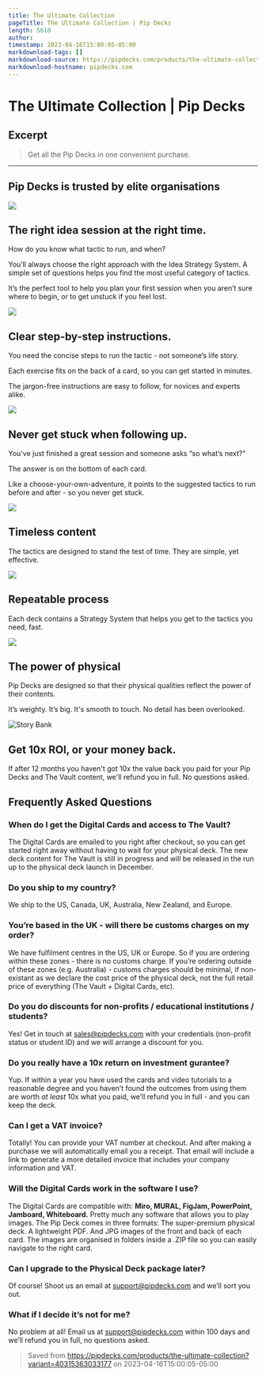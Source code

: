 ```yaml
---
title: The Ultimate Collection
pageTitle: The Ultimate Collection | Pip Decks
length: 5610
author: 
timestamp: 2023-04-16T15:00:05-05:00
markdownload-tags: []
markdownload-source: https://pipdecks.com/products/the-ultimate-collection?variant=40315363033177
markdownload-hostname: pipdecks.com
---
```


# The Ultimate Collection | Pip Decks

## Excerpt
> Get all the Pip Decks in one convenient purchase.

---
## Pip Decks is trusted by elite organisations

![][fig1]

## The right idea session at the right time.

How do you know what tactic to run, and when?

You’ll always choose the right approach with the Idea Strategy System. A simple set of questions helps you find the most useful category of tactics.

It’s the perfect tool to help you plan your first session when you aren’t sure where to begin, or to get unstuck if you feel lost.

![][fig2]

## Clear step-by-step instructions.

You need the concise steps to run the tactic - not someone’s life story.

Each exercise fits on the back of a card, so you can get started in minutes.

The jargon-free instructions are easy to follow, for novices and experts alike.

![][fig3]

## Never get stuck when following up.

You've just finished a great session and someone asks “so what‘s next?”

The answer is on the bottom of each card.

Like a choose-your-own-adventure, it points to the suggested tactics to run before and after - so you never get stuck.

![][fig4]

## Timeless content

The tactics are designed to stand the test of time. They are simple, yet effective.

![][fig5]

## Repeatable process

Each deck contains a Strategy System that helps you get to the tactics you need, fast.

![][fig6]

## The power of physical

Pip Decks are designed so that their physical qualities reflect the power of their contents.

It’s weighty. It’s big. It's smooth to touch. No detail has been overlooked.

![Story Bank][fig7]

## Get 10x ROI, or your money back.

If after 12 months you haven't got 10x the value back you paid for your Pip Decks and The Vault content, we'll refund you in full. No questions asked.

## Frequently Asked Questions

### When do I get the Digital Cards and access to The Vault?

The Digital Cards are emailed to you right after checkout, so you can get started right away without having to wait for your physical deck. The new deck content for The Vault is still in progress and will be released in the run up to the physical deck launch in December.

  

### Do you ship to my country?

We ship to the US, Canada, UK, Australia, New Zealand, and Europe.

  

### You’re based in the UK - will there be customs charges on my order?

We have fulfilment centres in the US, UK or Europe. So if you are ordering within these zones - there is no customs charge. If you’re ordering outside of these zones (e.g. Australia) - customs charges should be minimal, if non-existant as we declare the cost price of the physical deck, not the full retail price of everything (The Vault + Digital Cards, etc).

  

### Do you do discounts for non-profits / educational institutions / students?

Yes! Get in touch at [sales@pipdecks.com](mailto:sales@pipdecks.com) with your credentials (non-profit status or student ID) and we will arrange a discount for you.

  

### Do you really have a 10x return on investment gurantee?

Yup. If within a year you have used the cards and video tutorials to a reasonable degree and you haven’t found the outcomes from using them are worth _at least_ 10x what you paid, we’ll refund you in full - and you can keep the deck.

  

### Can I get a VAT invoice?

Totally! You can provide your VAT number at checkout. And after making a purchase we will automatically email you a receipt. That email will include a link to generate a more detailed invoice that includes your company information and VAT.

  

### Will the Digital Cards work in the software I use?

The Digital Cards are compatible with: **Miro, MURAL, FigJam, PowerPoint, Jamboard, Whiteboard.** Pretty much any software that allows you to play images. The Pip Deck comes in three formats: The super-premium physical deck. A lightweight PDF. And JPG images of the front and back of each card. The images are organised in folders inside a .ZIP file so you can easily navigate to the right card.

  

### Can I upgrade to the Physical Deck package later?

Of course! Shoot us an email at [support@pipdecks.com](mailto:support@pipdecks.com) and we’ll sort you out.

  

### What if I decide it’s not for me?

No problem at all! Email us at [support@pipdecks.com](mailto:support@pipdecks.com) within 100 days and we’ll refund you in full, no questions asked.

[fig1]: https://cdn.shopify.com/s/files/1/0083/9899/5507/files/idea-strategy_370x440.png?v=1657702500
[fig2]: https://cdn.shopify.com/s/files/1/0083/9899/5507/files/Workshop-Tactics-CrazyEights_7885f8f2-137f-45a4-97bd-154db81ed48e_370x440.png?v=1635607009
[fig3]: https://cdn.shopify.com/s/files/1/0083/9899/5507/files/before-after_48756b45-0e01-48ee-a8f2-f8817db8ca3c_501x440.png?v=1635607217
[fig4]: https://cdn.shopify.com/s/files/1/0083/9899/5507/files/05.03_Linkedin_Cards_on_Table_1_6f7943fc-d2d7-4ff4-87d5-ef147647448a_660x440.jpg?v=1614755046
[fig5]: https://cdn.shopify.com/s/files/1/0083/9899/5507/files/05.07_Combine_Tactics_660x440.jpg?v=1614754264
[fig6]: https://cdn.shopify.com/s/files/1/0083/9899/5507/files/ezgif.com-gif-maker_660x440.gif?v=1615498383
[fig7]: https://cdn.shopify.com/s/files/1/0083/9899/5507/files/Story-Bank_660x380.jpg?v=1637257656

> Saved from https://pipdecks.com/products/the-ultimate-collection?variant=40315363033177 on 2023-04-16T15:00:05-05:00